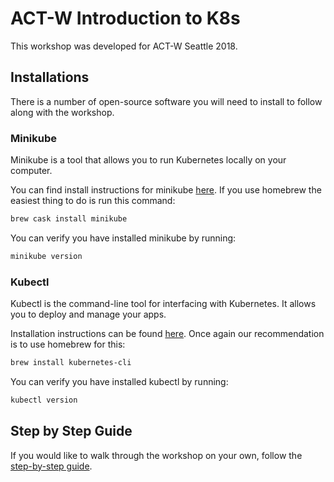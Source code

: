 # ACT-W Introduction to K8s

This workshop was developed for ACT-W Seattle 2018.

## Installations

There is a number of open-source software you will need to install to follow along with the workshop.

### Minikube

Minikube is a tool that allows you to run Kubernetes locally on your computer.

You can find install instructions for minikube [here](https://github.com/kubernetes/minikube/releases). If you use homebrew the easiest thing to do is run this command:

```bash
brew cask install minikube
```

You can verify you have installed minikube by running:

```bash
minikube version
```

### Kubectl

Kubectl is the command-line tool for interfacing with Kubernetes. It allows you to deploy and manage your apps.

Installation instructions can be found [here](https://kubernetes.io/docs/tasks/tools/install-kubectl/). Once again our recommendation is to use homebrew for this:

```bash
brew install kubernetes-cli
```

You can verify you have installed kubectl by running:

```bash
kubectl version
```

## Step by Step Guide

If you would like to walk through the workshop on your own, follow the [step-by-step guide](./step_by_step.md).
